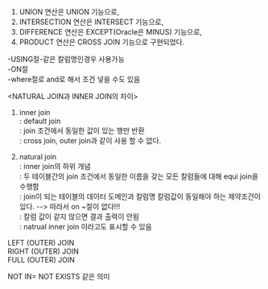 1. UNION 연산은 UNION 기능으로,    
2. INTERSECTION 연산은 INTERSECT 기능으로,    
3. DIFFERENCE 연산은 EXCEPT(Oracle은 MINUS) 기능으로,    
4. PRODUCT 연산은 CROSS JOIN 기능으로 구현되었다.

-USING절-같은 칼럼명인경우 사용가능    
-ON절   
-where절로 and로 해서 조건 넣을 수도 있음   
       
<NATURAL JOIN과 INNER JOIN의 차이>    
1. inner join   
: default join   
: join 조건에서 동일한 값이 있는 행만 반환    
: cross join, outer join과 같이 사용 할 수 없다.    
      
2. natural join     
: inner join의 하위 개념    
: 두 테이블간의 join 조건에서 동일한 이름을 갖는 모든 칼럼들에 대해 equi join을 수행함    
: join이 되는 테이블의 데이터 도메인과 칼럼명 칼럼값이 동일해야 하는 제약조건이 있다. --> 따라서 on ~절이 없다!!!     
: 칼럼 값이 같지 않으면 결과 출력이 안됨    
: natrual inner join 이라고도 표시할 수 있음      
     
LEFT (OUTER) JOIN    
RIGHT (OUTER) JOIN    
FULL (OUTER) JOIN

NOT IN= NOT EXISTS 같은 의미
